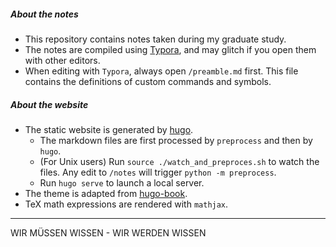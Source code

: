 ##### About the notes

- This repository contains notes taken during my graduate study.
- The notes are compiled using [Typora](https://typora.io/), and may glitch if you open them with other editors.
- When editing with `Typora`, always open `/preamble.md` first. This file contains the definitions of custom commands and symbols.

##### About the website

- The static website is generated by [hugo](https://gohugo.io/).
  - The markdown files are first processed by `preprocess` and then by `hugo`.
  - (For Unix users) Run `source ./watch_and_preproces.sh` to watch the files. Any edit to `/notes` will trigger `python -m preprocess`.
  - Run `hugo serve` to launch a local server.
- The theme is adapted from [hugo-book](https://github.com/alex-shpak/hugo-book).
- TeX math expressions are rendered with `mathjax`.

---

WIR MÜSSEN WISSEN - WIR WERDEN WISSEN
